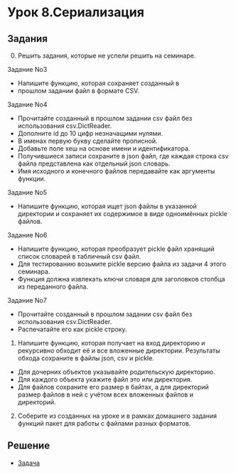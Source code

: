 
# Урок 8.Сериализация

## Задания

0. Решить задания, которые не успели решить на семинаре.

Задание No3
- Напишите функцию, которая сохраняет созданный в
- прошлом задании файл в формате CSV.

Задание No4
- Прочитайте созданный в прошлом задании csv файл без использования csv.DictReader.
- Дополните id до 10 цифр незначащими нулями.
- В именах первую букву сделайте прописной.
- Добавьте поле хеш на основе имени и идентификатора.
- Получившиеся записи сохраните в json файл, где каждая строка
csv файла представлена как отдельный json словарь.
- Имя исходного и конечного файлов передавайте как аргументы
функции.

Задание No5
- Напишите функцию, которая ищет json файлы в указанной директории и сохраняет их содержимое в виде одноимённых pickle файлов.

Задание No6
- Напишите функцию, которая преобразует pickle файл хранящий список словарей в табличный csv файл.
- Для тестированию возьмите pickle версию файла из задачи 4 этого семинара.
- Функция должна извлекать ключи словаря для заголовков столбца из переданного файла.

Задание No7
- Прочитайте созданный в прошлом задании csv файл без использования csv.DictReader.
- Распечатайте его как pickle строку.

1. Напишите функцию, которая получает на вход директорию и рекурсивно
обходит её и все вложенные директории. Результаты обхода сохраните в
файлы json, csv и pickle.

- Для дочерних объектов указывайте родительскую директорию.
- Для каждого объекта укажите файл это или директория.
- Для файлов сохраните его размер в байтах, а для директорий размер
файлов в ней с учётом всех вложенных файлов и директорий.

2. Соберите из созданных на уроке и в рамках домашнего задания функций пакет для работы с файлами разных форматов.

## Решение

- [Задача ]()

